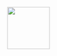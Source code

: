 <div id="header" align="center">
  <img src="https://tenor.com/ru/view/chipi-chipi-chipi-chipi-chipi-chapa-chapa-cat-cat-chipi-gif-3982040863797256894" width="100"/>
</div>
